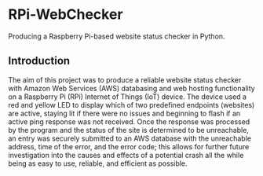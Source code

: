 # RPi-WebChecker
Producing a Raspberry Pi-based website status checker in Python.

## Introduction

The aim of this project was to produce a reliable website status checker with Amazon Web Services (AWS) databasing and web hosting functionality on a Raspberry Pi (RPi) Internet of Things (IoT) device. The device used a red and yellow LED to display which of two predefined endpoints (websites) are active, staying lit if there were no issues and beginning to flash if an active ping response was not received. Once the response was processed by the program and the status of the site is determined to be unreachable, an entry was securely submitted to an AWS database with the unreachable address, time of the error, and the error code; this allows for further future investigation into the causes and effects of a potential crash all the while being as easy to use, reliable, and efficient as possible.

